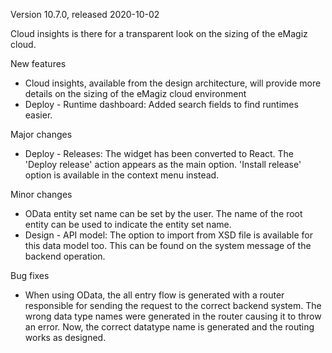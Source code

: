 Version 10.7.0, released 2020-10-02

Cloud insights is there for a transparent look on the sizing of the eMagiz cloud.

New features

- Cloud insights, available from the design architecture, will provide more details on the sizing of the eMagiz cloud environment
- Deploy - Runtime dashboard: Added search fields to find runtimes easier.

Major changes
- Deploy - Releases: The widget has been converted to React. The 'Deploy release' action appears as the main option. 'Install release' option is available in the context menu instead.

Minor changes
- OData entity set name can be set by the user. The name of the root entity can be used to indicate the entity set name.
- Design - API model: The option to import from XSD file is available for this data model too. This can be found on the system message of the backend operation.

Bug fixes
- When using OData, the all entry flow is generated with a router responsible for sending the request to the correct backend system. The wrong data type names were generated in the router causing it to throw an error. Now, the correct datatype name is generated and the routing works as designed.
